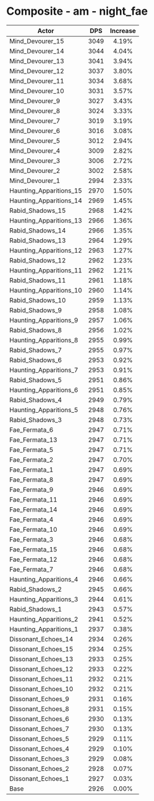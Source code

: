 # Composite - am - night_fae
| Actor | DPS | Increase |
|---|:---:|:---:|
|Mind_Devourer_15|3049|4.19%|
|Mind_Devourer_14|3044|4.04%|
|Mind_Devourer_13|3041|3.94%|
|Mind_Devourer_12|3037|3.80%|
|Mind_Devourer_11|3034|3.68%|
|Mind_Devourer_10|3031|3.57%|
|Mind_Devourer_9|3027|3.43%|
|Mind_Devourer_8|3024|3.33%|
|Mind_Devourer_7|3019|3.19%|
|Mind_Devourer_6|3016|3.08%|
|Mind_Devourer_5|3012|2.94%|
|Mind_Devourer_4|3009|2.82%|
|Mind_Devourer_3|3006|2.72%|
|Mind_Devourer_2|3002|2.58%|
|Mind_Devourer_1|2994|2.33%|
|Haunting_Apparitions_15|2970|1.50%|
|Haunting_Apparitions_14|2969|1.45%|
|Rabid_Shadows_15|2968|1.42%|
|Haunting_Apparitions_13|2966|1.36%|
|Rabid_Shadows_14|2966|1.35%|
|Rabid_Shadows_13|2964|1.29%|
|Haunting_Apparitions_12|2963|1.27%|
|Rabid_Shadows_12|2962|1.23%|
|Haunting_Apparitions_11|2962|1.21%|
|Rabid_Shadows_11|2961|1.18%|
|Haunting_Apparitions_10|2960|1.14%|
|Rabid_Shadows_10|2959|1.13%|
|Rabid_Shadows_9|2958|1.08%|
|Haunting_Apparitions_9|2957|1.06%|
|Rabid_Shadows_8|2956|1.02%|
|Haunting_Apparitions_8|2955|0.99%|
|Rabid_Shadows_7|2955|0.97%|
|Rabid_Shadows_6|2953|0.92%|
|Haunting_Apparitions_7|2953|0.91%|
|Rabid_Shadows_5|2951|0.86%|
|Haunting_Apparitions_6|2951|0.85%|
|Rabid_Shadows_4|2949|0.79%|
|Haunting_Apparitions_5|2948|0.76%|
|Rabid_Shadows_3|2948|0.73%|
|Fae_Fermata_6|2947|0.71%|
|Fae_Fermata_13|2947|0.71%|
|Fae_Fermata_5|2947|0.71%|
|Fae_Fermata_2|2947|0.70%|
|Fae_Fermata_1|2947|0.69%|
|Fae_Fermata_8|2947|0.69%|
|Fae_Fermata_9|2946|0.69%|
|Fae_Fermata_11|2946|0.69%|
|Fae_Fermata_14|2946|0.69%|
|Fae_Fermata_4|2946|0.69%|
|Fae_Fermata_10|2946|0.69%|
|Fae_Fermata_3|2946|0.68%|
|Fae_Fermata_15|2946|0.68%|
|Fae_Fermata_12|2946|0.68%|
|Fae_Fermata_7|2946|0.68%|
|Haunting_Apparitions_4|2946|0.66%|
|Rabid_Shadows_2|2945|0.66%|
|Haunting_Apparitions_3|2944|0.61%|
|Rabid_Shadows_1|2943|0.57%|
|Haunting_Apparitions_2|2941|0.52%|
|Haunting_Apparitions_1|2937|0.38%|
|Dissonant_Echoes_14|2934|0.26%|
|Dissonant_Echoes_15|2934|0.25%|
|Dissonant_Echoes_13|2933|0.25%|
|Dissonant_Echoes_12|2933|0.22%|
|Dissonant_Echoes_11|2932|0.21%|
|Dissonant_Echoes_10|2932|0.21%|
|Dissonant_Echoes_9|2931|0.16%|
|Dissonant_Echoes_8|2931|0.15%|
|Dissonant_Echoes_6|2930|0.13%|
|Dissonant_Echoes_7|2930|0.13%|
|Dissonant_Echoes_5|2929|0.11%|
|Dissonant_Echoes_4|2929|0.10%|
|Dissonant_Echoes_3|2929|0.08%|
|Dissonant_Echoes_2|2928|0.07%|
|Dissonant_Echoes_1|2927|0.03%|
|Base|2926|0.00%|
